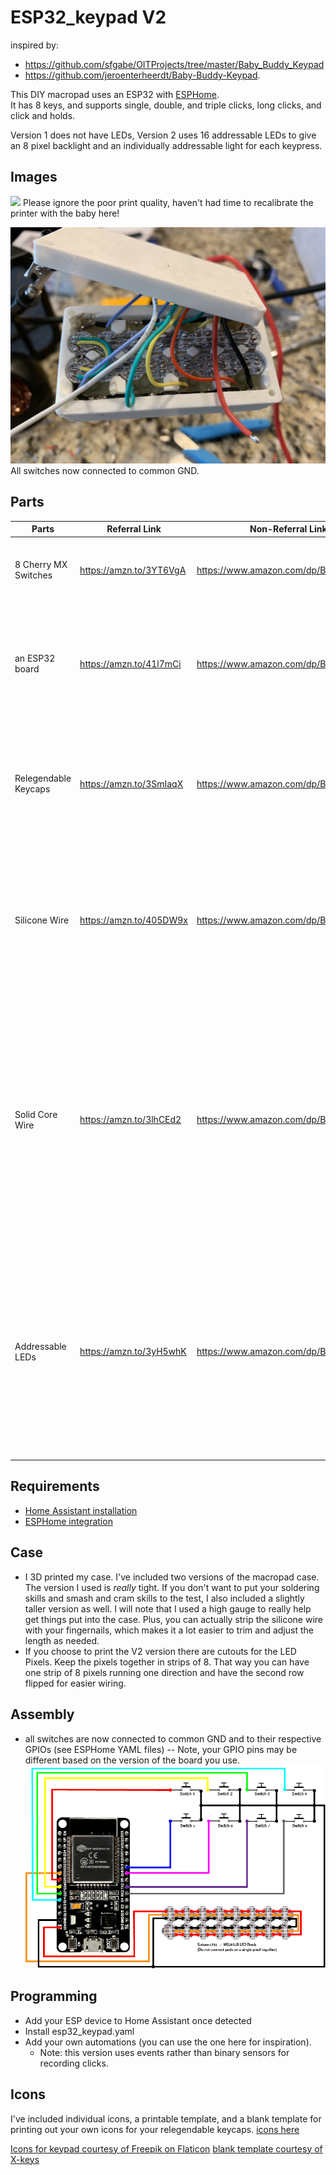 # ESP32_keypad V2

inspired by: 
- https://github.com/sfgabe/OITProjects/tree/master/Baby_Buddy_Keypad 
- https://github.com/jeroenterheerdt/Baby-Buddy-Keypad. 

This DIY macropad uses an ESP32 with [ESPHome](https://esphome.io/).<br>
It has 8 keys, and supports single, double, and triple clicks, long clicks, and click and holds.

Version 1 does not have LEDs, Version 2 uses 16 addressable LEDs to give an 8 pixel backlight and an individually addressable light for each keypress.


## Images
![](/assets/V2/RGB_Lighting_Demo.gif)
Please ignore the poor print quality, haven't had time to recalibrate the printer with the baby here!

![](/assets/V2/Inside_V2.JPG)
All switches now connected to common GND.

## Parts
| **Parts**            | **Referral Link**       | **Non-Referral Link**                | **Notes**                                                                                                                                                                                                               |
|----------------------|-------------------------|--------------------------------------|-------------------------------------------------------------------------------------------------------------------------------------------------------------------------------------------------------------------------|
| 8 Cherry MX Switches | https://amzn.to/3YT6VgA | https://www.amazon.com/dp/B07KMXJ4KG | I like the Blue switches because  they're *very* click-y                                                                                                                                                                |
| an ESP32 board       | https://amzn.to/41l7mCi | https://www.amazon.com/dp/B08DR31G4G | These are to the cheapest ESP32 boards I could find on Amazon.  Use whatever boards you like                                                                                                                            |
| Relegendable Keycaps | https://amzn.to/3SmIaqX | https://www.amazon.com/dp/B01M023NFK | Originally I went with the grey keycaps, but switched to the  translucent keycaps when I put the LEDs in.                                                                                                               |
| Silicone Wire        | https://amzn.to/405DW9x | https://www.amazon.com/dp/B01LH1FR6M | Silicone wire is helpful for wiring the switches to the board.  They're extra flexible, which helps with the smash and cram at the end.                                                                                 |
| Solid Core Wire      | https://amzn.to/3lhCEd2 | https://www.amazon.com/dp/B09BFFJRST | Solid core wire is practically a requirement to wire up the LED Pixels.  In my prototype I used the legs from a few resistors, and some header  pins. It was a *PAIN* to wire that way. Go with some solid core wire... |
| Addressable LEDs     | https://amzn.to/3yH5whK | https://www.amazon.com/dp/B01DC0J0WS | I used these pixels because all the LED strips I have are low density.  I really wanted to cram two LEDs behind each key switch, and this seems  like the simplest way to achieve that.                                 |

## Requirements
- [Home Assistant installation](https://www.home-assistant.io)
- [ESPHome integration](https://www.home-assistant.io/integrations/esphome/)

## Case
- I 3D printed my case. I've included two versions of the macropad case. The version I used is _really_ tight. If you don't want to put your soldering skills and smash and cram skills to the test, I also included a slightly taller version as well. I will note that I used a high gauge to really help get things put into the case. Plus, you can actually strip the silicone wire with your fingernails, which makes it a lot easier to trim and adjust the length as needed.
- If you choose to print the V2 version there are cutouts for the LED Pixels. Keep the pixels together in strips of 8. That way you can have one strip of 8 pixels running one direction and have the second row flipped for easier wiring.


## Assembly
- all switches are now connected to common GND and to their respective GPIOs (see ESPHome YAML files)
-- Note, your GPIO pins may be different based on the version of the board you use.
![](/assets/V2/wiring_diagram_V2.png)

## Programming
- Add your ESP device to Home Assistant once detected
- Install esp32_keypad.yaml
- Add your own automations (you can use the one here for inspiration). 
  - Note: this version uses events rather than binary sensors for recording clicks.



## Icons
I've included individual icons, a printable template, and a blank template for printing out your own icons for your relegendable keycaps.
[icons here](../main/icons/)

[Icons for keypad courtesy of Freepik on Flaticon](https://www.flaticon.com/authors/freepik)
[blank template courtesy of X-keys](https://xkeys.com/)
